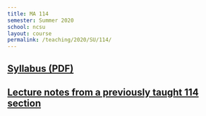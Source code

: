 ```yaml
---
title: MA 114
semester: Summer 2020
school: ncsu
layout: course
permalink: /teaching/2020/SU/114/
---
```


<h2><a href="/assets/course-content/2020/SU/114/syllabus.pdf">Syllabus (PDF)</a></h2>

<h2><a href="/teaching/2019/SP/114/#notes">Lecture notes from a previously taught 114 section</a></h2>
